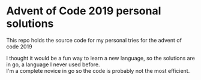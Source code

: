 # Advent of Code 2019 personal solutions
This repo holds the source code for my personal tries for the advent of code 2019

I thought it would be a fun way to learn a new language, so the solutions are in go, a language I never used before.  
I'm a complete novice in go so the code is probably not the most efficient.